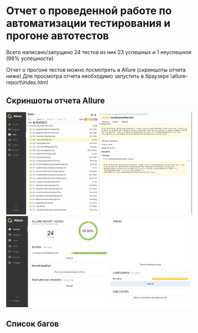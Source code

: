# Отчет о проведенной работе по автоматизации тестирования и прогоне автотестов

Всего написано/запущено 24 тестов
из них 23 успешных и 1 неуспешное (96% успешности)

Отчет о прогоне тестов можно посмотреть в Allure (скриншоты отчета ниже)
Для просмотра отчета необходимо запустить в браузере \\allure-report\index.html

## Скриншоты отчета Allure
![скриншот](https://github.com/ElenaMughi/Diplom-QAMID/blob/master/pict2.JPG)
![скриншот](https://github.com/ElenaMughi/Diplom-QAMID/blob/master/pict3.JPG)

## Список багов

